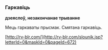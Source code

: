 ### Гаркавіць
**дзеяслоў, незакончанае трыванне**

Мець гаркаваты прысмак. Смятана гаркавіць.

<a rel="author">[http://rv-blr.com/](http://rv-blr.com/slounik.jsp?letterId=0&maskId=0&pageId=672)</a>
